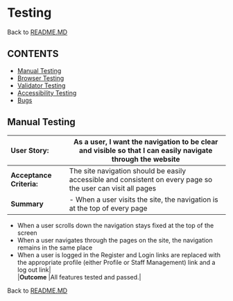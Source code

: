# Testing

Back to [README.MD](README.MD)

## CONTENTS

- [Manual Testing](#manual-testing)
- [Browser Testing](#browser-testing)
- [Validator Testing](#validator-testing)
- [Accessibility Testing](#accessibility-testing)
- [Bugs](#bugs)

## Manual Testing
|User Story:             |As a user, I want the navigation to be clear and visible so that I can easily navigate through the website|
|:--                     |--                                                                                                        |
|**Acceptance Criteria:**|The site navigation should be easily accessible and consistent on every page so the user can visit all pages|
|**Summary**             |- When a user visits the site, the navigation is at the top of every page<br>
- When a user scrolls down the navigation stays fixed at the top of the screen<br>
- When a user navigates through the pages on the site, the navigation remains in the same place<br>
- When a user is logged in the Register and Login links are replaced with the appropriate profile (either Profile or Staff Management) link and a log out link|     
|**Outcome**             |All features tested and passed.|     

Back to [README.MD](README.MD)
